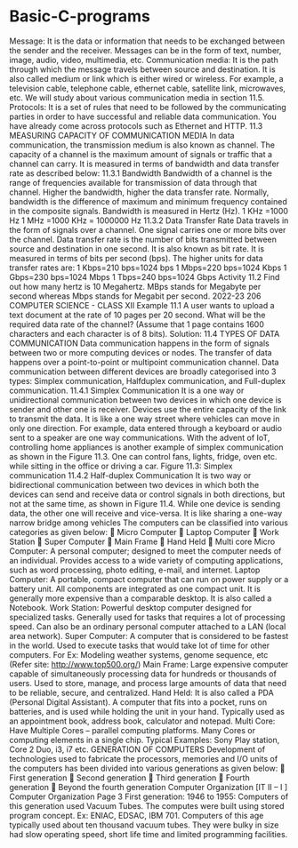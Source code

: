 # Basic-C-programs
Message: It is the data or information that needs to
be exchanged between the sender and the receiver.
Messages can be in the form of text, number, image,
audio, video, multimedia, etc.
Communication media: It is the path through which
the message travels between source and destination.
It is also called medium or link which is either wired
or wireless. For example, a television cable, telephone
cable, ethernet cable, satellite link, microwaves, etc.
We will study about various communication media in
section 11.5.
Protocols: It is a set of rules that need to be followed by
the communicating parties in order to have successful
and reliable data communication. You have already
come across protocols such as Ethernet and HTTP.
11.3 MEASURING CAPACITY OF COMMUNICATION MEDIA
In data communication, the transmission medium is
also known as channel. The capacity of a channel is the
maximum amount of signals or traffic that a channel
can carry. It is measured in terms of bandwidth and
data transfer rate as described below:
11.3.1 Bandwidth
Bandwidth of a channel is the range of frequencies
available for transmission of data through that channel.
Higher the bandwidth, higher the data transfer rate.
Normally, bandwidth is the difference of maximum and
minimum frequency contained in the composite signals.
Bandwidth is measured in Hertz (Hz).
1 KHz =1000 Hz
1 MHz =1000 KHz = 1000000 Hz
11.3.2 Data Transfer Rate
Data travels in the form of signals over a channel. One
signal carries one or more bits over the channel. Data
transfer rate is the number of bits transmitted between
source and destination in one second. It is also known
as bit rate. It is measured in terms of bits per second
(bps). The higher units for data transfer rates are:
1 Kbps=210 bps=1024 bps
1 Mbps=220 bps=1024 Kbps
1 Gbps=230 bps=1024 Mbps
1 Tbps=240 bps=1024 Gbps
Activity 11.2
Find out how
many hertz is
10 Megahertz.
MBps stands for
Megabyte per
second whereas
Mbps stands
for Megabit per
second.
2022-23
206 COMPUTER SCIENCE - CLASS XII Example 11.1 A user wants to upload a text document at
the rate of 10 pages per 20 second. What will be the required
data rate of the channel? (Assume that 1 page contains 1600
characters and each character is of 8 bits).
Solution:
11.4 TYPES OF DATA COMMUNICATION
Data communication happens in the form of signals
between two or more computing devices or nodes.
The transfer of data happens over a point-to-point
or multipoint communication channel. Data
communication between different devices are broadly
categorised into 3 types: Simplex communication, Halfduplex communication, and Full-duplex communication.
11.4.1 Simplex Communication
It is a one way or unidirectional communication between
two devices in which one device is sender and other one
is receiver. Devices use the entire capacity of the link
to transmit the data. It is like a one way street where
vehicles can move in only one direction. For example,
data entered through a keyboard or audio sent to a
speaker are one way communications.
With the advent of IoT, controlling home appliances
is another example of simplex communication as shown
in the Figure 11.3. One can control fans, lights, fridge,
oven etc. while sitting in the office or driving a car.
Figure 11.3: Simplex communication
11.4.2 Half-duplex Communication
It is two way or bidirectional communication between two
devices in which both the devices can send and receive
data or control signals in both directions, but not at the
same time, as shown in Figure 11.4. While one device is
sending data, the other one will receive and vice-versa. It
is like sharing a one-way narrow bridge among vehicles 
The computers can be classified into various categories as given below:
 Micro Computer
 Laptop Computer
 Work Station
 Super Computer
 Main Frame
 Hand Held
 Multi core
Micro Computer: A personal computer; designed to meet the computer needs of an
individual. Provides access to a wide variety of computing applications, such as word
processing, photo editing, e-mail, and internet.
Laptop Computer: A portable, compact computer that can run on power supply or a battery
unit. All components are integrated as one compact unit. It is generally more expensive than a
comparable desktop. It is also called a Notebook.
Work Station: Powerful desktop computer designed for specialized tasks. Generally used for
tasks that requires a lot of processing speed. Can also be an ordinary personal computer
attached to a LAN (local area network).
Super Computer: A computer that is considered to be fastest in the world. Used to execute
tasks that would take lot of time for other computers. For Ex: Modeling weather systems,
genome sequence, etc (Refer site: http://www.top500.org/)
Main Frame: Large expensive computer capable of simultaneously processing data for
hundreds or thousands of users. Used to store, manage, and process large amounts of data that
need to be reliable, secure, and centralized.
Hand Held: It is also called a PDA (Personal Digital Assistant). A computer that fits into a
pocket, runs on batteries, and is used while holding the unit in your hand. Typically used as
an appointment book, address book, calculator and notepad.
Multi Core: Have Multiple Cores – parallel computing platforms. Many Cores or computing
elements in a single chip. Typical Examples: Sony Play station, Core 2 Duo, i3, i7 etc.
GENERATION OF COMPUTERS
Development of technologies used to fabricate the processors, memories and I/O units of
the computers has been divided into various generations as given below:
 First generation
 Second generation
 Third generation
 Fourth generation
 Beyond the fourth generation
Computer Organization [IT II – I ]
Computer Organization Page 3
First generation:
1946 to 1955: Computers of this generation used Vacuum Tubes. The computes were built using
stored program concept. Ex: ENIAC, EDSAC, IBM 701.
Computers of this age typically used about ten thousand vacuum tubes. They were bulky in
size had slow operating speed, short life time and limited programming facilities.


